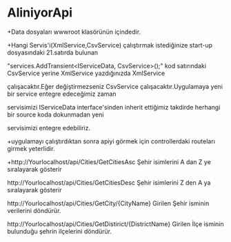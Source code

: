 # AliniyorApi

+Data dosyaları wwwroot klasörünün içindedir.

+Hangi Servis'i(XmlService,CsvService) çalıştırmak istediğinize start-up dosyasındaki 21.satırda bulunan
 
"services.AddTransient<IServiceData, CsvService>();" kod satırındaki CsvService yerine XmlService yazdığınızda XmlService 

çalışacaktır.Eğer değiştirmezseniz CsvService çalışacaktır.Uygulamaya yeni bir service entegre edeceğimiz zaman 

servisimizi IServiceData interface'sinden inherit ettiğimiz takdirde herhangi bir source koda dokunmadan yeni

servisimizi entegre edebiliriz.




+uygulamayı çalıştırdıktan sonra apiyi görmek için controllerdaki routeları girmek yeterlidir.


+http://Yourlocalhost/api/Cities/GetCitiesAsc
	Şehir isimlerini A dan Z ye sıralayarak gösterir

http://Yourlocalhost/api/Cities/GetCitiesDesc
	Şehir isimlerini Z den A ya sıralayarak gösterir

http://Yourlocalhost/api/Cities/GetCity/{CityName}
	Girilen Şehir isminin verilerini döndürür.

http://Yourlocalhost/api/Cities/GetDistirict/{DistrictName}
	Girilen İlçe isminin bulunduğu şehrin ilçelerini döndürür.


